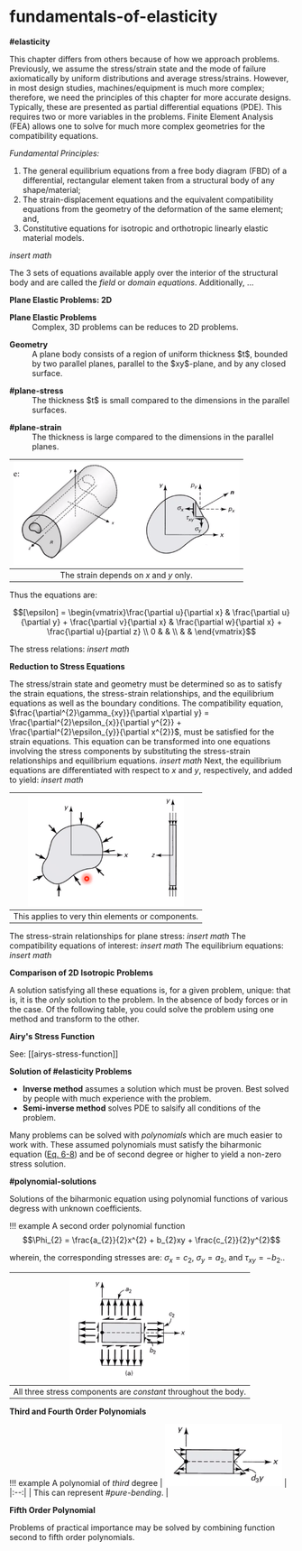 # fundamentals-of-elasticity

**#elasticity**

This chapter differs from others because of how we approach problems. Previously, we assume the stress/strain state and the mode of failure axiomatically by uniform distributions and average stress/strains. However, in most design studies, machines/equipment is much more complex; therefore, we need the principles of this chapter for more accurate designs. Typically, these are presented as partial differential equations (PDE). This requires two or more variables in the problems. Finite Element Analysis (FEA) allows one to solve for much more complex geometries for the compatibility equations.

*Fundamental Principles:*
1. The general equilibrium equations from a free body diagram (FBD) of a differential, rectangular element taken from a structural body of any shape/material;
2. The strain-displacement equations and the equivalent compatibility equations from the geometry of the deformation of the same element; and,
3. Constitutive equations for isotropic and orthotropic linearly elastic material models.

*insert math*

The 3 sets of equations available apply over the interior of the structural body and are called the *field* or *domain equations*. Additionally, …​

**Plane Elastic Problems: 2D**
<dl>
<dt><strong>Plane Elastic Problems</strong></dt>
<dd>Complex, 3D problems can be reduces to 2D problems.</dd>
</dl>

<dl>
<dt><strong>Geometry</strong></dt>
<dd>A plane body consists of a region of uniform thickness $t$, bounded by two parallel planes, parallel to the $xy$-plane, and by any closed surface.</dd>
</dl>

<dl>
<dt><strong>#plane-stress</strong></dt>
<dd>The thickness $t$ is small compared to the dimensions in the parallel surfaces.</dd>
</dl>

<dl>
<dt><strong>#plane-strain</strong></dt>
<dd>The thickness is large compared to the dimensions in the parallel planes.</dd>
</dl>

| ![](../../attachments/engr-727-001-advanced-mechanics-of-materials/plane_strain_problems_220217_132937_EST.png) |
|:--:|
| The strain depends on $x$ and $y$ only. |

Thus the equations are:

$$[\epsilon] = \begin{vmatrix}\frac{\partial u}{\partial x} & \frac{\partial u}{\partial y} + \frac{\partial v}{\partial x} & \frac{\partial w}{\partial x} + \frac{\partial u}{partial z} \\
0 &  &  \\
  &  & \end{vmatrix}$$

The stress relations: *insert math*

**Reduction to Stress Equations**

The stress/strain state and geometry must be determined so as to satisfy the strain equations, the stress-strain relationships, and the equilibrium equations as well as the boundary conditions. The compatibility equation, $\frac{\partial^{2}\gamma_{xy}}{\partial x\partial y} = \frac{\partial^{2}\epsilon_{x}}{\partial y^{2}} + \frac{\partial^{2}\epsilon_{y}}{\partial x^{2}}$, must be satisfied for the strain equations. This equation can be transformed into one equations involving the stress components by substituting the stress-strain relationships and equilibrium equations. *insert math* Next, the equilibrium equations are differentiated with respect to $x$ and $y$, respectively, and added to yield: *insert math*

| ![](../../attachments/engr-727-001-advanced-mechanics-of-materials/governing_equations_plane_stress_220217_133628_EST.png) |
|:--:|
| This applies to very thin elements or components. |

The stress-strain relationships for plane stress: *insert math* The compatibility equations of interest: *insert math* The equilibrium equations: *insert math*

**Comparison of 2D Isotropic Problems**

A solution satisfying all these equations is, for a given problem, unique: that is, it is the *only* solution to the problem. In the absence of body forces or in the case. Of the following table, you could solve the problem using one method and transform to the other.

**Airy's Stress Function**

See: [[airys-stress-function]]

**Solution of #elasticity Problems**
- **Inverse method** assumes a solution which must be proven. Best solved by people with much experience with the problem.
- **Semi-inverse method** solves PDE to salsify all conditions of the problem.

Many problems can be solved with *polynomials* which are much easier to work with. These assumed polynomials must satisfy the biharmonic equation ([Eq. 6-8](#eq-biharmonic)) and be of second degree or higher to yield a non-zero stress solution.

**#polynomial-solutions**

Solutions of the biharmonic equation using polynomial functions of various degress with unknown coefficients.

!!! example A second order polynomial function
  $$\Phi_{2} = \frac{a_{2}}{2}x^{2} + b_{2}xy + \frac{c_{2}}{2}y^{2}$$

  wherein, the corresponding stresses are: $\sigma_{x} = c_{2}$, $\sigma_{y} = a_{2}$, and $\tau_{xy} = -b_{2}$..

  | ![](../../attachments/engr-727-001-advanced-mechanics-of-materials/polynomial_solutions_220217_135229_EST.png) |
  |:--:|
  | All three stress components are *constant* throughout the body. |

**Third and Fourth Order Polynomials**

!!! example A polynomial of *third* degree
  | ![](../../attachments/engr-727-001-advanced-mechanics-of-materials/third_order_polynomial_220217_135332_EST.png) |
  |:--:|
  | This can represent *#pure-bending*. |

**Fifth Order Polynomial**

Problems of practical importance may be solved by combining function second to fifth order polynomials.